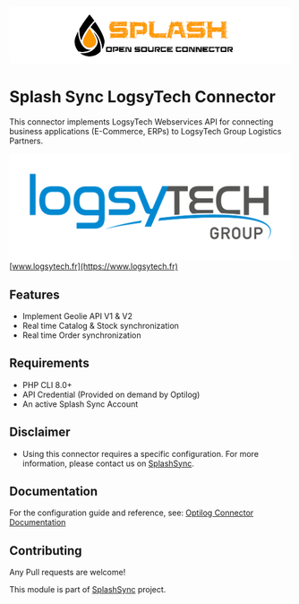 [![N|Solid](https://github.com/SplashSync/Php-Core/raw/master/img/github.jpg)](https://www.splashsync.com)

# Splash Sync LogsyTech Connector

This connector implements LogsyTech Webservices API for connecting business applications (E-Commerce, ERPs) to LogsyTech Group Logistics Partners.

[![N|Solid](https://github.com/SplashSync/Optilog-Bundle/raw/master/src/Resources/public/img/LogsyTech-Group-Logo.png)](https://www.logsytech.fr)
[www.logsytech.fr](https://www.logsytech.fr)

## Features
- Implement Geolie API V1 & V2
- Real time Catalog & Stock synchronization
- Real time Order synchronization

## Requirements

* PHP CLI 8.0+
* API Credential (Provided on demand by Optilog)
* An active Splash Sync Account 

## Disclaimer

* Using this connector requires a specific configuration. For more information, please contact us on [SplashSync](https://www.splashsync.com).

## Documentation

For the configuration guide and reference, see: [Optilog Connector Documentation](https://splashsync.gitlab.io/Optilog-Bundle/)

## Contributing

Any Pull requests are welcome! 

This module is part of [SplashSync](https://www.splashsync.com) project.
